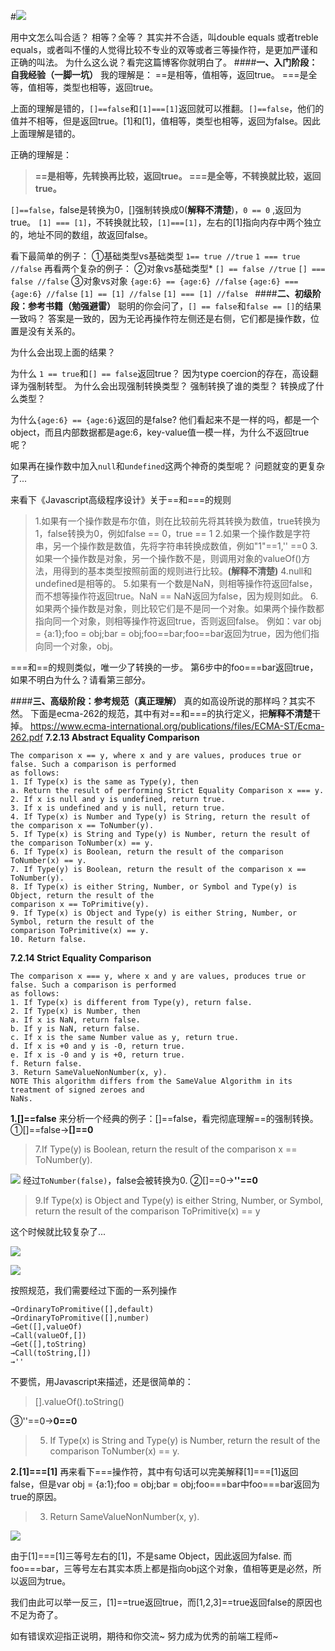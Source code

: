 #![](http://upload-images.jianshu.io/upload_images/2976869-8bbcba1a013125ad.png?imageMogr2/auto-orient/strip%7CimageView2/2/w/512)

用中文怎么叫合适？
相等？全等？
其实并不合适，叫double equals 或者treble equals，或者叫不懂的人觉得比较不专业的双等或者三等操作符，是更加严谨和正确的叫法。
为什么这么说？看完这篇博客你就明白了。
####**一、入门阶段：自我经验（一脚一坑）**
我的理解是：
==是相等，值相等，返回true。
===是全等，值相等，类型也相等，返回true。

上面的理解是错的，`[]==false`和`[1]===[1]`返回就可以推翻。`[]==false`，他们的值并不相等，但是返回true。[1]和[1]，值相等，类型也相等，返回为false。因此上面理解是错的。

正确的理解是：
>**==是相等，先转换再比较，返回true。
===是全等，不转换就比较，返回true。**

`[]==false`，false是转换为0，[]强制转换成0(**解释不清楚**)，`0 == 0` ,返回为true。
`[1] === [1]`，不转换就比较，`[1]===[1]`，左右的[1]指向内存中两个独立的，地址不同的数组，故返回false。

看下最简单的例子：
①基础类型vs基础类型
`1== true //true`
`1 === true //false`
再看两个复杂的例子：
②对象vs基础类型*
`[] == false //true`
`[] === false //false`
③对象vs对象
`{age:6} == {age:6} //false`
`{age:6} === {age:6} //false`
`[1] == [1] //false`
`[1] === [1] //false `
####**二、初级阶段：参考书籍（勉强避雷）**
聪明的你会问了，`[] == false`和`false == []`的结果一致吗？
答案是一致的，因为无论再操作符左侧还是右侧，它们都是操作数，位置是没有关系的。

为什么会出现上面的结果？

为什么 `1 == true`和`[] == false`返回true？
因为type coercion的存在，高设翻译为强制转型。
为什么会出现强制转换类型？
强制转换了谁的类型？
转换成了什么类型？

为什么`{age:6} == {age:6}`返回的是false?
他们看起来不是一样的吗，都是一个object，而且内部数据都是age:6，key-value值一模一样，为什么不返回true呢？

如果再在操作数中加入`null`和`undefined`这两个神奇的类型呢？
问题就变的更复杂了...

来看下《Javascript高级程序设计》关于==和===的规则
>1.如果有一个操作数是布尔值，则在比较前先将其转换为数值，true转换为1，false转换为0，例如false == 0，true == 1
2.如果一个操作数是字符串，另一个操作数是数值，先将字符串转换成数值，例如"1"==1,'' ==0
3.如果一个操作数是对象，另一个操作数不是，则调用对象的valueOf()方法，用得到的基本类型按照前面的规则进行比较。**(解释不清楚)**
4.null和undefined是相等的。
5.如果有一个数是NaN，则相等操作符返回false，而不想等操作符返回true。NaN == NaN返回为false，因为规则如此。
6.如果两个操作数是对象，则比较它们是不是同一个对象。如果两个操作数都指向同一个对象，则相等操作符返回true，否则返回false。
例如：var obj = {a:1};foo = obj;bar = obj;foo==bar;foo==bar返回为true，因为他们指向同一个对象，obj。

===和==的规则类似，唯一少了转换的一步。
第6步中的foo===bar返回true，如果不明白为什么？请看第三部分。

####**三、高级阶段：参考规范（真正理解）**
真的如高设所说的那样吗？其实不然。
下面是ecma-262的规范，其中有对==和===的执行定义，把**解释不清楚**干掉。
https://www.ecma-international.org/publications/files/ECMA-ST/Ecma-262.pdf
**7.2.13 Abstract Equality Comparison**
```
The comparison x == y, where x and y are values, produces true or false. Such a comparison is performed
as follows:
1. If Type(x) is the same as Type(y), then
a. Return the result of performing Strict Equality Comparison x === y.
2. If x is null and y is undefined, return true.
3. If x is undefined and y is null, return true.
4. If Type(x) is Number and Type(y) is String, return the result of the comparison x == ToNumber(y).
5. If Type(x) is String and Type(y) is Number, return the result of the comparison ToNumber(x) == y.
6. If Type(x) is Boolean, return the result of the comparison ToNumber(x) == y.
7. If Type(y) is Boolean, return the result of the comparison x == ToNumber(y).
8. If Type(x) is either String, Number, or Symbol and Type(y) is Object, return the result of the
comparison x == ToPrimitive(y).
9. If Type(x) is Object and Type(y) is either String, Number, or Symbol, return the result of the
comparison ToPrimitive(x) == y.
10. Return false.
```

**7.2.14 Strict Equality Comparison**
```
The comparison x === y, where x and y are values, produces true or false. Such a comparison is performed
as follows:
1. If Type(x) is different from Type(y), return false.
2. If Type(x) is Number, then
a. If x is NaN, return false.
b. If y is NaN, return false.
c. If x is the same Number value as y, return true.
d. If x is +0 and y is ‑0, return true.
e. If x is ‑0 and y is +0, return true.
f. Return false.
3. Return SameValueNonNumber(x, y).
NOTE This algorithm differs from the SameValue Algorithm in its treatment of signed zeroes and
NaNs.
```

**1.[]==false**
来分析一个经典的例子：[]==false，看完彻底理解==的强制转换。
①[]==false→**[]==0**
>7.If Type(y) is Boolean, return the result of the comparison x == ToNumber(y).

![](http://upload-images.jianshu.io/upload_images/2976869-203b56e4f74d9b9b.png?imageMogr2/auto-orient/strip%7CimageView2/2/w/1240)
经过`ToNumber(false)`，false会被转换为0.
②[]==0→**''==0**
>9.If Type(x) is Object and Type(y) is either String, Number, or Symbol, return the result of the
comparison ToPrimitive(x) == y

这个时候就比较复杂了...

![](http://upload-images.jianshu.io/upload_images/2976869-af71b57c07a5c821.png?imageMogr2/auto-orient/strip%7CimageView2/2/w/1240)

![](http://upload-images.jianshu.io/upload_images/2976869-882a7d066893faff.png?imageMogr2/auto-orient/strip%7CimageView2/2/w/1240)

按照规范，我们需要经过下面的一系列操作
```ToPrimitive([])
→OrdinaryToPromitive([],default)
→OrdinaryToPromitive([],number)
→Get([],valueOf)
→Call(valueOf,[])
→Get([],toString)
→Call(toString,[])
→''
```

不要慌，用Javascript来描述，还是很简单的：
>[].valueOf().toString()

③''==0→**0==0**
>5. If Type(x) is String and Type(y) is Number, return the result of the comparison ToNumber(x) == y.

**2.[1]===[1]**
再来看下===操作符，其中有句话可以完美解释[1]===[1]返回false，但是var obj = {a:1};foo = obj;bar = obj;foo===bar中foo===bar返回为true的原因。
>3. Return SameValueNonNumber(x, y).

![](http://upload-images.jianshu.io/upload_images/2976869-5163f4d95213a234.png?imageMogr2/auto-orient/strip%7CimageView2/2/w/1240)

由于[1]===[1]三等号左右的[1]，不是same Object，因此返回为false.
而foo===bar，三等号左右其实本质上都是指向obj这个对象，值相等更是必然，所以返回为true。

我们由此可以举一反三，[1]==true返回true，而[1,2,3]==true返回false的原因也不足为奇了。

如有错误欢迎指正说明，期待和你交流~
努力成为优秀的前端工程师~